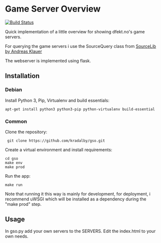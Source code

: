 # Game Server Overview
[![Build Status](https://drone.fap.no/api/badges/kradalby/gso/status.svg)](https://drone.fap.no/kradalby/gso)

Quick implementation of a little overview for showing dfekt.no's game servers.

For querying the game servers i use the SourceQuery class from [SourceLib by Andreas Klauer](https://github.com/frostschutz/SourceLib)

The webserver is implemented using flask.


## Installation

### Debian

Install Python 3, Pip, Virtualenv and build essentials:

    apt-get install python3 python3-pip python-virtualenv build-essential


### Common

Clone the repository:

     git clone https://github.com/kradalby/gso.git

Create a virtual environment and install requirements:

    cd gso
    make env
    make prod

Run the app:

    make run

Note that running it this way is mainly for development, for deployment, i recommend uWSGI which will be installed as a dependency during the "make prod" step.

## Usage

In gso.py add your own servers to the SERVERS.
Edit the index.html to your own needs.
